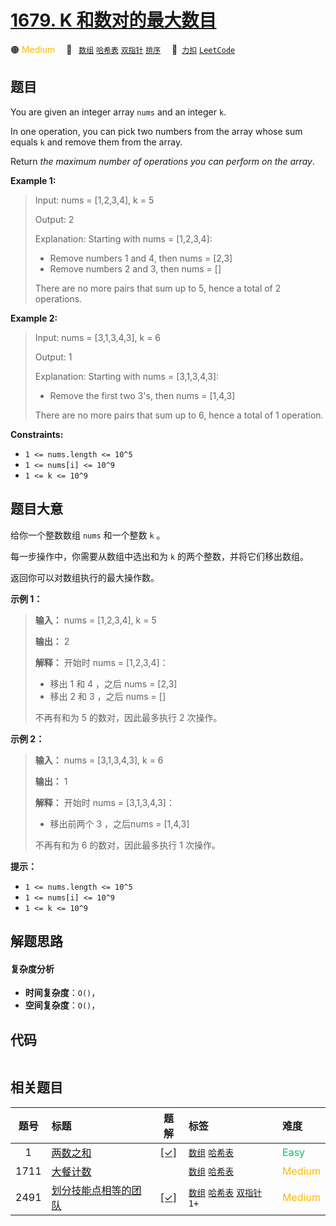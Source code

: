 # [1679. K 和数对的最大数目](https://2xiao.github.io/leetcode-js/problem/1679.html)

🟠 <font color=#ffb800>Medium</font>&emsp; 🔖&ensp; [`数组`](/tag/array.md) [`哈希表`](/tag/hash-table.md) [`双指针`](/tag/two-pointers.md) [`排序`](/tag/sorting.md)&emsp; 🔗&ensp;[`力扣`](https://leetcode.cn/problems/max-number-of-k-sum-pairs) [`LeetCode`](https://leetcode.com/problems/max-number-of-k-sum-pairs)

## 题目

You are given an integer array `nums` and an integer `k`.

In one operation, you can pick two numbers from the array whose sum equals `k`
and remove them from the array.

Return _the maximum number of operations you can perform on the array_.



**Example 1:**

> Input: nums = [1,2,3,4], k = 5
> 
> Output: 2
> 
> Explanation: Starting with nums = [1,2,3,4]:
> - Remove numbers 1 and 4, then nums = [2,3]
> - Remove numbers 2 and 3, then nums = []
> 
> There are no more pairs that sum up to 5, hence a total of 2 operations.

**Example 2:**

> Input: nums = [3,1,3,4,3], k = 6
> 
> Output: 1
> 
> Explanation: Starting with nums = [3,1,3,4,3]:
> - Remove the first two 3's, then nums = [1,4,3]
> 
> There are no more pairs that sum up to 6, hence a total of 1 operation.



**Constraints:**

  * `1 <= nums.length <= 10^5`
  * `1 <= nums[i] <= 10^9`
  * `1 <= k <= 10^9`


## 题目大意

给你一个整数数组 `nums` 和一个整数 `k` 。

每一步操作中，你需要从数组中选出和为 `k` 的两个整数，并将它们移出数组。

返回你可以对数组执行的最大操作数。

**示例 1：**

> 
> 
> 
> 
> 
> **输入：** nums = [1,2,3,4], k = 5
> 
> **输出：** 2
> 
> **解释：** 开始时 nums = [1,2,3,4]：
> - 移出 1 和 4 ，之后 nums = [2,3]
> - 移出 2 和 3 ，之后 nums = []
> 
> 不再有和为 5 的数对，因此最多执行 2 次操作。

**示例 2：**

> 
> 
> 
> 
> 
> **输入：** nums = [3,1,3,4,3], k = 6
> 
> **输出：** 1
> 
> **解释：** 开始时 nums = [3,1,3,4,3]：
> - 移出前两个 3 ，之后nums = [1,4,3]
> 
> 不再有和为 6 的数对，因此最多执行 1 次操作。

**提示：**

  * `1 <= nums.length <= 10^5`
  * `1 <= nums[i] <= 10^9`
  * `1 <= k <= 10^9`


## 解题思路

#### 复杂度分析

- **时间复杂度**：`O()`，
- **空间复杂度**：`O()`，

## 代码

```javascript

```

## 相关题目

<!-- prettier-ignore -->
| 题号 | 标题 | 题解 | 标签 | 难度 |
| :------: | :------ | :------: | :------ | :------ |
| 1 | [两数之和](https://leetcode.com/problems/two-sum) | [[✓]](/problem/0001.md) |  [`数组`](/tag/array.md) [`哈希表`](/tag/hash-table.md) | <font color=#15bd66>Easy</font> |
| 1711 | [大餐计数](https://leetcode.com/problems/count-good-meals) |  |  [`数组`](/tag/array.md) [`哈希表`](/tag/hash-table.md) | <font color=#ffb800>Medium</font> |
| 2491 | [划分技能点相等的团队](https://leetcode.com/problems/divide-players-into-teams-of-equal-skill) | [[✓]](/problem/2491.md) |  [`数组`](/tag/array.md) [`哈希表`](/tag/hash-table.md) [`双指针`](/tag/two-pointers.md) `1+` | <font color=#ffb800>Medium</font> |